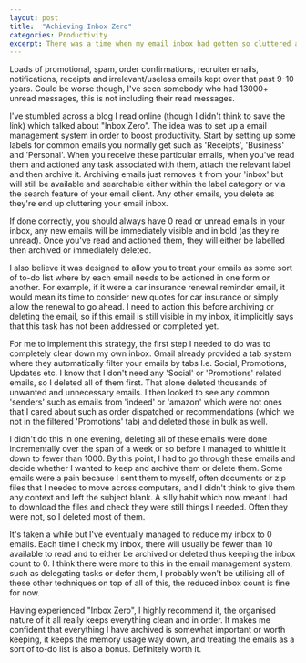 ```yaml
---
layout: post
title:  "Achieving Inbox Zero"
categories: Productivity
excerpt: There was a time when my email inbox had gotten so cluttered and had 4000+ unread messages, maybe another 5000 read messages as well.
---
```


Loads of promotional, spam, order confirmations, recruiter emails, notifications, receipts and irrelevant/useless emails kept over that past 9-10 years. Could be worse though, I've seen somebody who had 13000+ unread messages, this is not including their read messages.

I've stumbled across a blog I read online (though I didn't think to save the link) which talked about "Inbox Zero". The idea was to set up a email management system in order to boost productivity. Start by setting up some labels for common emails you normally get such as 'Receipts', 'Business' and 'Personal'. When you receive these particular emails, when you've read them and actioned any task associated with them, attach the relevant label and then archive it. Archiving emails just removes it from your 'inbox' but will still be available and searchable either within the label category or via the search feature of your email client. Any other emails, you delete as they're end up cluttering your email inbox.

If done correctly, you should always have 0 read or unread emails in your inbox, any new emails will be immediately visible and in bold (as they're unread). Once you've read and actioned them, they will either be labelled then archived or immediately deleted.

I also believe it was designed to allow you to treat your emails as some sort of to-do list where by each email needs to be actioned in one form or another. For example, if it were a car insurance renewal reminder email, it would mean its time to consider new quotes for car insurance or simply allow the renewal to go ahead. I need to action this before archiving or deleting the email, so if this email is still visible in my inbox, it implicitly says that this task has not been addressed or completed yet.

For me to implement this strategy, the first step I needed to do was to completely clear down my own inbox. Gmail already provided a tab system where they automatically filter your emails by tabs I.e. Social, Promotions, Updates etc. I know that I don't need any 'Social' or 'Promotions' related emails, so I deleted all of them first. That alone deleted thousands of unwanted and unnecessary emails. I then looked to see any common 'senders' such as emails from 'indeed' or 'amazon' which were not ones that I cared about such as order dispatched or recommendations (which we not in the filtered 'Promotions' tab) and deleted those in bulk as well.

I didn't do this in one evening, deleting all of these emails were done incrementally over the span of a week or so before I managed to whittle it down to fewer than 1000. By this point, I had to go through these emails and decide whether I wanted to keep and archive them or delete them. Some emails were a pain because I sent them to myself, often documents or zip files that I needed to move across computers, and I didn't think to give them any context and left the subject blank. A silly habit which now meant I had to download the files and check they were still things I needed. Often they were not, so I deleted most of them.

It's taken a while but I've eventually managed to reduce my inbox to 0 emails. Each time I check my inbox, there will usually be fewer than 10 available to read and to either be archived or deleted thus keeping the inbox count to 0. I think there were more to this in the email management system, such as delegating tasks or defer them, I probably won't be utilising all of these other techniques on top of all of this, the reduced inbox count is fine for now.

Having experienced "Inbox Zero", I highly recommend it, the organised nature of it all really keeps everything clean and in order. It makes me confident that everything I have archived is somewhat important or worth keeping, it keeps the memory usage way down, and treating the emails as a sort of to-do list is also a bonus. Definitely worth it.